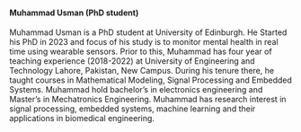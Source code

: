 #### **Muhammad Usman (PhD student)**

Muhammad Usman is a PhD student at University of Edinburgh. He Started his PhD in 2023 and focus of his study is to monitor mental health in real time using wearable sensors. Prior to this, Muhammad has four year of teaching experience (2018-2022) at University of Engineering and Technology Lahore, Pakistan, New Campus. During his tenure there, he taught courses in Mathematical Modeling, Signal Processing and Embedded Systems. Muhammad hold bachelor’s in electronics engineering and Master’s in Mechatronics Engineering. Muhammad has research interest in signal processing, embedded systems, machine learning and their applications in biomedical engineering.